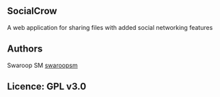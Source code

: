 ## SocialCrow

A web application for sharing files with added social networking features

## Authors

Swaroop SM [swaroopsm](swaroop.striker@gmail.com)

## Licence: GPL v3.0

